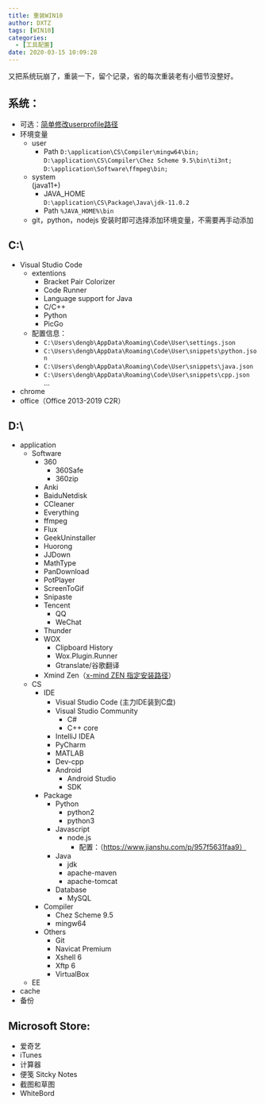```yaml
---
title: 重装WIN10
author: DXTZ
tags: [WIN10]
categories:
  - [工具配置]
date: 2020-03-15 10:09:28
---
```

又把系统玩崩了，重装一下，留个记录，省的每次重装老有小细节没整好。

<!--more-->

<p hidden>Product ID: 003300-80000-00000-AA157</p>

## 系统：
  - 可选：[简单修改userprofile路径](https://www.cnblogs.com/xilifeng/archive/2013/03/14/2960253.html)
  - 环境变量
    - user
      - Path
      `D:\application\CS\Compiler\mingw64\bin;`
      `D:\application\CS\Compiler\Chez Scheme 9.5\bin\ti3nt;`
      `D:\application\Software\ffmpeg\bin;`
    - system  
        (java11+)
      - JAVA_HOME   
        `D:\application\CS\Package\Java\jdk-11.0.2`
      - Path
        `%JAVA_HOME%\bin`
    - git，python，nodejs 安装时即可选择添加环境变量，不需要再手动添加


## C:\
  - Visual Studio Code
    - extentions
      - Bracket Pair Colorizer
      - Code Runner
      - Language support for Java
      - C/C++
      - Python
      - PicGo
    - 配置信息：
      - `C:\Users\dengb\AppData\Roaming\Code\User\settings.json`
      - `C:\Users\dengb\AppData\Roaming\Code\User\snippets\python.json`
      - `C:\Users\dengb\AppData\Roaming\Code\User\snippets\java.json`
      - `C:\Users\dengb\AppData\Roaming\Code\User\snippets\cpp.json`  
        ...
  - chrome
  - office（Office 2013-2019 C2R）


## D:\
  - application
    - Software
      - 360
        - 360Safe
        - 360zip
      - Anki
      - BaiduNetdisk
      - CCleaner
      - Everything
      - ffmpeg
      - Flux
      - GeekUninstaller
      - Huorong
      - JJDown
      - MathType
      - PanDownload
      - PotPlayer
      - ScreenToGif
      - Snipaste
      - Tencent
        - QQ
        - WeChat
      - Thunder
      - WOX
        - Clipboard History
        - Wox.Plugin.Runner
        - Gtranslate/谷歌翻译
      - Xmind Zen（[x-mind ZEN 指定安装路径](https://blog.csdn.net/jikefzz1095377498/article/details/96468393)）
    - CS
      - IDE
        - Visual Studio Code (主力IDE装到C盘)
        - Visual Studio Community
          - C#
          - C++ core
        - IntelliJ IDEA
        - PyCharm
        - MATLAB
        - Dev-cpp
        - Android
          - Android Studio
          - SDK
      - Package
        - Python
          - python2
          - python3
        - Javascript
          - node.js
            - 配置：（https://www.jianshu.com/p/957f5631faa9）
        - Java
          - jdk
          - apache-maven
          - apache-tomcat
        - Database
          - MySQL
      - Compiler
        - Chez Scheme 9.5
        - mingw64
      - Others
        - Git
        - Navicat Premium
        - Xshell 6
        - Xftp 6
        - VirtualBox
    - EE
  - cache
  - 备份

## Microsoft Store:
  - 爱奇艺
  - iTunes
  - 计算器
  - 便笺 Sitcky Notes
  - 截图和草图
  - WhiteBord